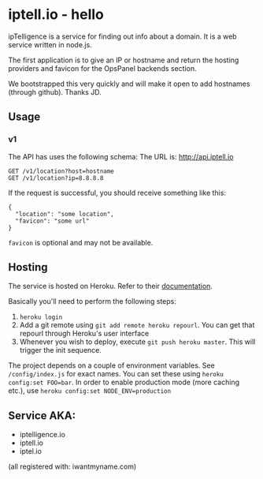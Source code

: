 # iptell.io - hello

ipTelligence is a service for finding out info about a domain.  It is a web service written in node.js.

The first application is to give an IP or hostname and return the hosting providers and favicon for the OpsPanel backends section.

We bootstrapped this very quickly and will make it open to add hostnames (through github).  Thanks JD.

## Usage

### v1

The API has uses the following schema:
The URL is: http://api.iptell.io

```
GET /v1/location?host=hostname
GET /v1/location?ip=8.8.8.8
```

If the request is successful, you should receive something like this:

```
{
  "location": "some location",
  "favicon": "some url"
}
```

`favicon` is optional and may not be available.

## Hosting

The service is hosted on Heroku. Refer to their [documentation](https://devcenter.heroku.com/articles/nodejs).

Basically you'll need to perform the following steps:

1. `heroku login`
2. Add a git remote using `git add remote heroku repourl`. You can get that repourl through Heroku's user interface
3. Whenever you wish to deploy, execute `git push heroku master`. This will trigger the init sequence.

The project depends on a couple of environment variables. See `/config/index.js` for exact names. You can set these using `heroku config:set FOO=bar`. In order to enable production mode (more caching etc.), use `heroku config:set NODE_ENV=production`

## Service AKA:

* iptelligence.io
* iptell.io
* iptel.io

(all registered with: iwantmyname.com)
